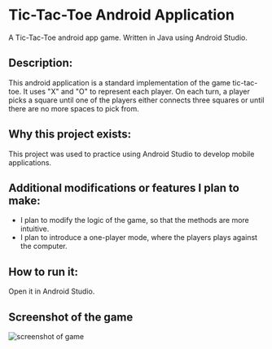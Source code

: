 # Tic-Tac-Toe Android Application
A Tic-Tac-Toe android app game. Written in Java using Android Studio. 

## Description: 
This android application is a standard implementation of the game tic-tac-toe.
It uses "X" and "O" to represent each player. On each turn, a player picks a 
square until one of the players either connects three squares or until there
are no more spaces to pick from.   

## Why this project exists: 
This project was used to practice using Android Studio to develop mobile applications. 

## Additional modifications or features I plan to make: 
* I plan to modify the logic of the game, so that the methods are more intuitive. 
* I plan to introduce a one-player mode, where the players plays against the computer. 

## How to run it: 
Open it in Android Studio. 

## Screenshot of the game

![screenshot of game](http://52.26.231.40/joelaguiar.com/images/GitHubImages/TicTactoe_photos/MiddleOfGame.jpg)



